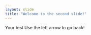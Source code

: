 ```yaml
---
layout: slide
title: "Welcome to the second slide!"
---
```

Your test
Use the left arrow to go back!
